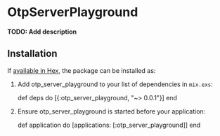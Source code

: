 # OtpServerPlayground

**TODO: Add description**

## Installation

If [available in Hex](https://hex.pm/docs/publish), the package can be installed as:

  1. Add otp_server_playground to your list of dependencies in `mix.exs`:

        def deps do
          [{:otp_server_playground, "~> 0.0.1"}]
        end

  2. Ensure otp_server_playground is started before your application:

        def application do
          [applications: [:otp_server_playground]]
        end
